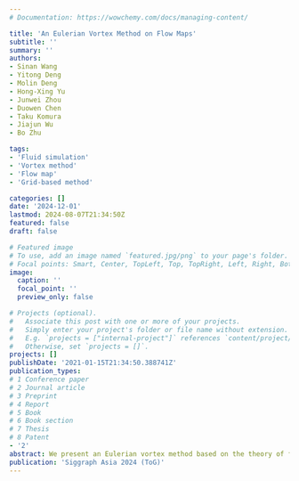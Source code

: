 ```yaml
---
# Documentation: https://wowchemy.com/docs/managing-content/

title: 'An Eulerian Vortex Method on Flow Maps'
subtitle: ''
summary: ''
authors:
- Sinan Wang
- Yitong Deng
- Molin Deng
- Hong-Xing Yu
- Junwei Zhou
- Duowen Chen
- Taku Komura
- Jiajun Wu
- Bo Zhu

tags:
- 'Fluid simulation'
- 'Vortex method'
- 'Flow map'
- 'Grid-based method'

categories: []
date: '2024-12-01'
lastmod: 2024-08-07T21:34:50Z
featured: false
draft: false

# Featured image
# To use, add an image named `featured.jpg/png` to your page's folder.
# Focal points: Smart, Center, TopLeft, Top, TopRight, Left, Right, BottomLeft, Bottom, BottomRight.
image:
  caption: ''
  focal_point: ''
  preview_only: false

# Projects (optional).
#   Associate this post with one or more of your projects.
#   Simply enter your project's folder or file name without extension.
#   E.g. `projects = ["internal-project"]` references `content/project/deep-learning/index.md`.
#   Otherwise, set `projects = []`.
projects: []
publishDate: '2021-01-15T21:34:50.388741Z'
publication_types:
# 1 Conference paper
# 2 Journal article
# 3 Preprint
# 4 Report
# 5 Book
# 6 Book section
# 7 Thesis
# 8 Patent
- '2'
abstract: We present an Eulerian vortex method based on the theory of flow maps to simulate the complex vortical motions of incompressible fluids. Central to our method is the novel incorporation of the flow-map transport equations for line elements, which, in combination with a bi-directional marching scheme for flow maps, enables the high-fidelity Eulerian advection of vorticity variables. The fundamental motivation is that, compared to impulse 𝒎, which has been recently bridged with flow maps to encouraging results, vorticity 𝝎 promises to be preferable for its numerically stability and physical interpretability. To realize the full potential of this novel formulation, we develop a new Poisson solving scheme for vorticity-to-velocity reconstruction that is both efficient and able to accurately handle the coupling near solid boundaries. We demonstrate the efficacy of our approach with a range of vortex simulation examples, including leapfrog vortices, vortex collisions, cavity flow, and the formation of complex vortical structures due to solid-fluid interactions.
publication: 'Siggraph Asia 2024 (ToG)'
---
```

